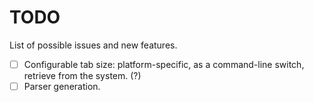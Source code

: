 # TODO

List of possible issues and new features.

 - [ ] Configurable tab size: platform-specific, as a command-line switch, retrieve from the system. (?)
 - [ ] Parser generation.
